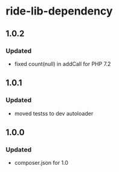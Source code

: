 # ride-lib-dependency

## 1.0.2
### Updated
- fixed count(null) in addCall for PHP 7.2

## 1.0.1
### Updated
- moved testss to dev autoloader

## 1.0.0
### Updated
- composer.json for 1.0
